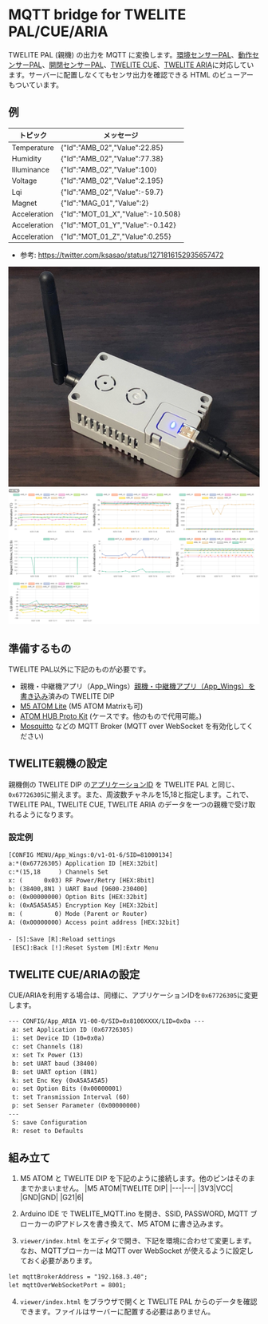 # MQTT bridge for TWELITE PAL/CUE/ARIA

TWELITE PAL (親機) の出力を MQTT に変換します。[環境センサーPAL](https://mono-wireless.com/jp/products/twelite-pal/sense/amb-pal.html)、[動作センサーPAL](https://mono-wireless.com/jp/products/twelite-pal/sense/motion-pal.html)、[開閉センサーPAL](https://mono-wireless.com/jp/products/twelite-pal/sense/openclose-pal.html)、[TWELITE CUE](https://mono-wireless.com/jp/products/twelite-cue/index.html)、[TWELITE ARIA](https://mono-wireless.com/jp/products/twelite-aria/index.html)に対応しています。サーバーに配置しなくてもセンサ出力を確認できる HTML のビューアーもついています。

## 例

|トピック|メッセージ|
|---|---|
|Temperature|{"Id":"AMB_02","Value":22.85}|
|Humidity|{"Id":"AMB_02","Value":77.38}|
|Illuminance|{"Id":"AMB_02","Value":100}|
|Voltage|{"Id":"AMB_02","Value":2.195}|
|Lqi|{"Id":"AMB_02","Value":-59.7}|
|Magnet|{"Id":"MAG_01","Value":2}|
|Acceleration|{"Id":"MOT_01_X","Value":-10.508}|
|Acceleration|{"Id":"MOT_01_Y","Value":-0.142}|
|Acceleration|{"Id":"MOT_01_Z","Value":0.255}|

- 参考: https://twitter.com/ksasao/status/1271816152935657472

![外観](bridge.jpg)
![ブラウザの表示イメージ](viewer.png)

## 準備するもの

TWELITE PAL以外に下記のものが必要です。

- 親機・中継機アプリ（App_Wings）[親機・中継機アプリ（App_Wings）を書き込み](https://mono-wireless.com/jp/products/TWE-APPS/App_pal/parent.html)済みの TWELITE DIP
- [M5 ATOM Lite](https://www.switch-science.com/catalog/6262/) (M5 ATOM Matrixも可)
- [ATOM HUB Proto Kit](https://m5stack.com/products/atom-hub-proto-kit) (ケースです。他のもので代用可能。)
- [Mosquitto](https://www.google.com/search?q=Mosquitto+mqtt&ie=&oe=) などの MQTT Broker (MQTT over WebSocket を有効化してください)

## TWELITE親機の設定

親機側の TWELITE DIP の[アプリケーションID](https://mono-wireless.com/jp/products/TWE-APPS/interactive.html) を TWELITE PAL と同じ、```0x67726305```に揃えます。また、周波数チャネルを15,18と指定します。これで、TWELITE PAL, TWELITE CUE, TWELITE ARIA のデータを一つの親機で受け取れるようになります。

### 設定例

```txt
[CONFIG MENU/App_Wings:0/v1-01-6/SID=81000134]
a:*(0x67726305) Application ID [HEX:32bit]
c:*(15,18     ) Channels Set
x: (      0x03) RF Power/Retry [HEX:8bit]
b: (38400,8N1 ) UART Baud [9600-230400]
o: (0x00000000) Option Bits [HEX:32bit]
k: (0xA5A5A5A5) Encryption Key [HEX:32bit]
m: (         0) Mode (Parent or Router)
A: (0x00000000) Access point address [HEX:32bit]

- [S]:Save [R]:Reload settings
 [ESC]:Back [!]:Reset System [M]:Extr Menu
```

## TWELITE CUE/ARIAの設定

CUE/ARIAを利用する場合は、同様に、アプリケーションIDを```0x67726305```に変更します。

```txt
--- CONFIG/App_ARIA V1-00-0/SID=0x8100XXXX/LID=0x0a ---
 a: set Application ID (0x67726305)
 i: set Device ID (10=0x0a)
 c: set Channels (18)
 x: set Tx Power (13)
 b: set UART baud (38400)
 B: set UART option (8N1)
 k: set Enc Key (0xA5A5A5A5)
 o: set Option Bits (0x00000001)
 t: set Transmission Interval (60)
 p: set Senser Parameter (0x00000000)
---
 S: save Configuration
 R: reset to Defaults
```

## 組み立て

1. M5 ATOM と TWELITE DIP を下記のように接続します。他のピンはそのままでかまいません。
|M5 ATOM|TWELITE DIP|
|---|---|
|3V3|VCC|
|GND|GND|
|G21|6|

2. Arduino IDE で TWELITE_MQTT.ino を開き、SSID, PASSWORD, MQTT ブローカーのIPアドレスを書き換えて、M5 ATOM に書き込みます。

3. ```viewer/index.html``` をエディタで開き、下記を環境に合わせて変更します。なお、MQTTブローカーは MQTT over WebSocket が使えるように設定しておく必要があります。

```txt
let mqttBrokerAddress = "192.168.3.40";
let mqttOverWebSocketPort = 8001;
```

4. ```viewer/index.html``` をブラウザで開くと TWELITE PAL からのデータを確認できます。ファイルはサーバーに配置する必要はありません。
